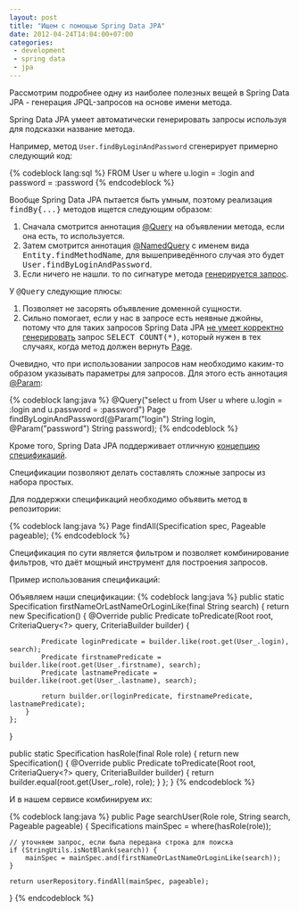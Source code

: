 ```yaml
---
layout: post
title: "Ищем с помощью Spring Data JPA"
date: 2012-04-24T14:04:00+07:00
categories:
 - development
 - spring data
 - jpa
---
```


Рассмотрим подробнее одну из наиболее полезных вещей в Spring Data JPA - генерация JPQL-запросов на основе имени метода.


Spring Data JPA умеет автоматически генерировать запросы используя для подсказки название метода.

Например, метод `User.findByLoginAndPassword` сгенерирует примерно следующий код:

{% codeblock lang:sql %}
FROM User u where u.login = :login and password = :password
{% endcodeblock %}

Вообще Spring Data JPA пытается быть умным, поэтому реализация <tt>findBy{...}</tt> методов ищется следующим образом:

<ol>
<li>Сначала смотрится аннотация <a href="http://static.springsource.org/spring-data/data-jpa/docs/current/api/org/springframework/data/jpa/repository/Query.html">@Query</a> на объявлении метода, если она есть, то используется.</li>
<li>Затем смотрится аннотация <a href="http://docs.oracle.com/javaee/5/api/javax/persistence/NamedQuery.html">@NamedQuery</a> с именем вида <tt>Entity.findMethodName</tt>, для вышеприведённого случая это будет <tt>User.findByLoginAndPassword</tt>. </li>
<li>Если ничего не нашли. то по сигнатуре метода <a href="https://github.com/SpringSource/spring-data-jpa/blob/master/src/main/java/org/springframework/data/jpa/repository/query/JpaQueryCreator.java">генерируется запрос</a>.</li>
</ol>

У <tt>@Query</tt> следующие плюсы:
<ol>
<li>Позволяет не засорять объявление доменной сущности.</li>
<li>Сильно помогает, если у нас в запросе есть неявные джойны, потому что для таких запросов Spring Data JPA <a href="https://jira.springsource.org/browse/DATAJPA-35">не умеет корректно генерировать</a> запрос <tt>SELECT COUNT(*)</tt>, который нужен в тех случаях, когда метод должен вернуть <a href="http://static.springsource.org/spring-data/data-commons/docs/current/api/org/springframework/data/domain/Page.html">Page</a>. </li>
</ol>

Очевидно, что при использовании запросов нам необходимо каким-то образом указывать параметры для запросов. Для этого есть аннотация <a href="http://static.springsource.org/spring-data/data-commons/docs/current/api/org/springframework/data/repository/query/Param.html">@Param</a>:

{% codeblock lang:java %}
@Query("select u from User u where u.login = :login and u.password = :password")
Page<User> findByLoginAndPassword(@Param("login") String login, @Param("password") String password);
{% endcodeblock %}

Кроме того, Spring Data JPA поддерживает отличную <a href="http://www.martinfowler.com/apsupp/spec.pdf">концепцию спецификаций</a>.

Спецификации позволяют делать составлять сложные запросы из набора простых.

Для поддержки спецификаций необходимо объявить метод в репозитории:

{% codeblock lang:java %}
Page<User> findAll(Specification<User> spec, Pageable pageable);
{% endcodeblock %}

Спецификация по сути является фильтром и позволяет комбинирование фильтров, что даёт мощный инструмент для построения запросов.

Пример использования спецификаций:

Объявляем наши спецификации:
{% codeblock lang:java %}
public static Specification<User> firstNameOrLastNameOrLoginLike(final String search) {
    return new Specification<User>() {
        @Override
        public Predicate toPredicate(Root<User> root, CriteriaQuery<?> query, CriteriaBuilder builder) {

            Predicate loginPredicate = builder.like(root.get(User_.login), search);
            Predicate firstnamePredicate = builder.like(root.get(User_.firstname), search);
            Predicate lastnamePredicate = builder.like(root.get(User_.lastname), search);

            return builder.or(loginPredicate, firstnamePredicate, lastnamePredicate);
        }
    };
}

public static Specification<User> hasRole(final Role role) {
    return new Specification<User>() {
        @Override
        public Predicate toPredicate(Root<User> root, CriteriaQuery<?> query, CriteriaBuilder builder) {
            return builder.equal(root.get(User_.role), role);
        }
    };
}
{% endcodeblock %}

И в нашем сервисе комбинируем их:

{% codeblock lang:java %}
public Page<User> searchUser(Role role, String search, Pageable pageable) {
    Specifications<User> mainSpec = where(hasRole(role));

    // уточняем запрос, если была передана строка для поиска
    if (StringUtils.isNotBlank(search)) {
        mainSpec = mainSpec.and(firstNameOrLastNameOrLoginLike(search));
    } 

    return userRepository.findAll(mainSpec, pageable);
}
{% endcodeblock %}
